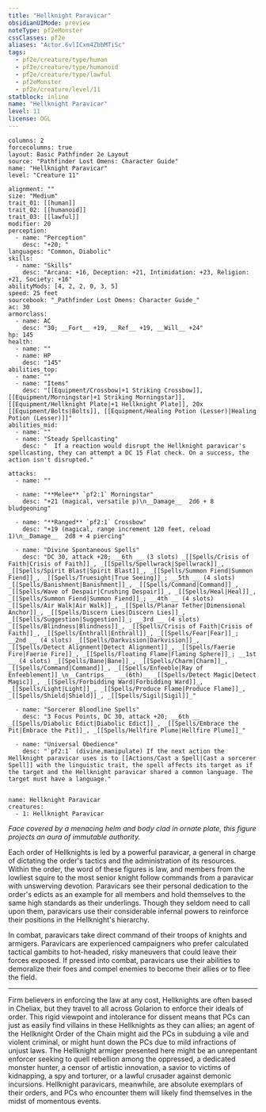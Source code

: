```yaml
---
title: "Hellknight Paravicar"
obsidianUIMode: preview
noteType: pf2eMonster
cssClasses: pf2e
aliases: "Actor.6vlICxm4ZbbMTiSc" 
tags:
  - pf2e/creature/type/human
  - pf2e/creature/type/humanoid
  - pf2e/creature/type/lawful
  - pf2eMonster
  - pf2e/creature/level/11
statblock: inline
name: "Hellknight Paravicar"
level: 11
license: OGL
---
```


```statblock
columns: 2
forcecolumns: true
layout: Basic Pathfinder 2e Layout
source: "Pathfinder Lost Omens: Character Guide"
name: "Hellknight Paravicar"
level: "Creature 11"

alignment: ""
size: "Medium"
trait_01: [[human]]
trait_02: [[humanoid]]
trait_03: [[lawful]]
modifier: 20
perception:
  - name: "Perception"
    desc: "+20; "
languages: "Common, Diabolic"
skills:
  - name: "Skills"
    desc: "Arcana: +16, Deception: +21, Intimidation: +23, Religion: +21, Society: +16"
abilityMods: [4, 2, 2, 0, 3, 5]
speed: 25 feet
sourcebook: "_Pathfinder Lost Omens: Character Guide_"
ac: 30
armorclass:
  - name: AC
    desc: "30; __Fort__ +19, __Ref__ +19, __Will__ +24"
hp: 145
health:
  - name: ""
  - name: HP
    desc: "145"
abilities_top:
  - name: ""
  - name: "Items"
    desc: "[[Equipment/Crossbow|+1 Striking Crossbow]], [[Equipment/Morningstar|+1 Striking Morningstar]], [[Equipment/Hellknight Plate|+1 Hellknight Plate]], 20x [[Equipment/Bolts|Bolts]], [[Equipment/Healing Potion (Lesser)|Healing Potion (Lesser)]]"
abilities_mid:
  - name: ""
  - name: "Steady Spellcasting"
    desc: "  If a reaction would disrupt the Hellknight paravicar's spellcasting, they can attempt a DC 15 Flat check. On a success, the action isn't disrupted."

attacks:
  - name: ""

  - name: "**Melee** `pf2:1` Morningstar"
    desc: "+21 (magical, versatile p)\n__Damage__  2d6 + 8 bludgeoning"

  - name: "**Ranged** `pf2:1` Crossbow"
    desc: "+19 (magical, range increment 120 feet, reload 1)\n__Damage__  2d8 + 4 piercing"

  - name: "Divine Spontaneous Spells"
    desc: "DC 30, attack +20; __6th __ (3 slots) _[[Spells/Crisis of Faith|Crisis of Faith]]_, _[[Spells/Spellwrack|Spellwrack]]_, _[[Spells/Spirit Blast|Spirit Blast]]_, _[[Spells/Summon Fiend|Summon Fiend]]_, _[[Spells/Truesight|True Seeing]]_; __5th __ (4 slots) _[[Spells/Banishment|Banishment]]_, _[[Spells/Command|Command]]_, _[[Spells/Wave of Despair|Crushing Despair]]_, _[[Spells/Heal|Heal]]_, _[[Spells/Summon Fiend|Summon Fiend]]_; __4th __ (4 slots) _[[Spells/Air Walk|Air Walk]]_, _[[Spells/Planar Tether|Dimensional Anchor]]_, _[[Spells/Discern Lies|Discern Lies]]_, _[[Spells/Suggestion|Suggestion]]_; __3rd __ (4 slots) _[[Spells/Blindness|Blindness]]_, _[[Spells/Crisis of Faith|Crisis of Faith]]_, _[[Spells/Enthrall|Enthrall]]_, _[[Spells/Fear|Fear]]_; __2nd __ (4 slots) _[[Spells/Darkvision|Darkvision]]_, _[[Spells/Detect Alignment|Detect Alignment]]_, _[[Spells/Faerie Fire|Faerie Fire]]_, _[[Spells/Floating Flame|Flaming Sphere]]_; __1st __ (4 slots) _[[Spells/Bane|Bane]]_, _[[Spells/Charm|Charm]]_, _[[Spells/Command|Command]]_, _[[Spells/Enfeeble|Ray of Enfeeblement]]_\n__Cantrips__  __(6th)__ _[[Spells/Detect Magic|Detect Magic]]_, _[[Spells/Forbidding Ward|Forbidding Ward]]_, _[[Spells/Light|Light]]_, _[[Spells/Produce Flame|Produce Flame]]_, _[[Spells/Shield|Shield]]_, _[[Spells/Sigil|Sigil]]_"

  - name: "Sorcerer Bloodline Spells"
    desc: "3 Focus Points, DC 30, attack +20; __6th __  _[[Spells/Diabolic Edict|Diabolic Edict]]_, _[[Spells/Embrace the Pit|Embrace the Pit]]_, _[[Spells/Hellfire Plume|Hellfire Plume]]_"

  - name: "Universal Obedience"
    desc: "`pf2:1` (divine,manipulate) If the next action the Hellknight paravicar uses is to [[Actions/Cast a Spell|Cast a sorcerer Spell]] with the linguistic trait, the spell affects its target as if the target and the Hellknight paravicar shared a common language. The target must have a language."
 
```

```encounter-table
name: Hellknight Paravicar
creatures:
  - 1: Hellknight Paravicar
```



_Face covered by a menacing helm and body clad in ornate plate, this figure projects an aura of immutable authority._

Each order of Hellknights is led by a powerful paravicar, a general in charge of dictating the order's tactics and the administration of its resources. Within the order, the word of these figures is law, and members from the lowliest squire to the most senior knight follow commands from a paravicar with unswerving devotion. Paravicars see their personal dedication to the order's edicts as an example for all members and hold themselves to the same high standards as their underlings. Though they seldom need to call upon them, paravicars use their considerable infernal powers to reinforce their positions in the Hellknight's hierarchy.

In combat, paravicars take direct command of their troops of knights and armigers. Paravicars are experienced campaigners who prefer calculated tactical gambits to hot-headed, risky maneuvers that could leave their forces exposed. If pressed into combat, paravicars use their abilities to demoralize their foes and compel enemies to become their allies or to flee the field.

* * *

Firm believers in enforcing the law at any cost, Hellknights are often based in Cheliax, but they travel to all across Golarion to enforce their ideals of order. This rigid viewpoint and intolerance for dissent means that PCs can just as easily find villains in these Hellknights as they can allies; an agent of the Hellknight Order of the Chain might aid the PCs in subduing a vile and violent criminal, or might hunt down the PCs due to mild infractions of unjust laws. The Hellknight armiger presented here might be an unrepentant enforcer seeking to quell rebellion among the oppressed, a dedicated monster hunter, a censor of artistic innovation, a savior to victims of kidnapping, a spy and torturer, or a lawful crusader against demonic incursions. Hellknight paravicars, meanwhile, are absolute exemplars of their orders, and PCs who encounter them will likely find themselves in the midst of momentous events.
